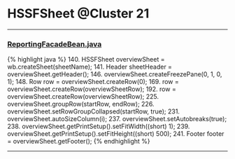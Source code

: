 # HSSFSheet @Cluster 21

***

### [ReportingFacadeBean.java](https://searchcode.com/codesearch/view/39694396/)
{% highlight java %}
140. HSSFSheet overviewSheet = wb.createSheet(sheetName);
141. Header sheetHeader = overviewSheet.getHeader();
146. overviewSheet.createFreezePane(0, 1, 0, 1);
148. Row row = overviewSheet.createRow(0);
169.     row = overviewSheet.createRow(overviewSheetRow);
192.         row = overviewSheet.createRow(overviewSheetRow);
225.     overviewSheet.groupRow(startRow, endRow);
226.     overviewSheet.setRowGroupCollapsed(startRow, true);
231.     overviewSheet.autoSizeColumn(i);
237. overviewSheet.setAutobreaks(true);
238. overviewSheet.getPrintSetup().setFitWidth((short) 1);
239. overviewSheet.getPrintSetup().setFitHeight((short) 500);
241. Footer footer = overviewSheet.getFooter();
{% endhighlight %}

***


